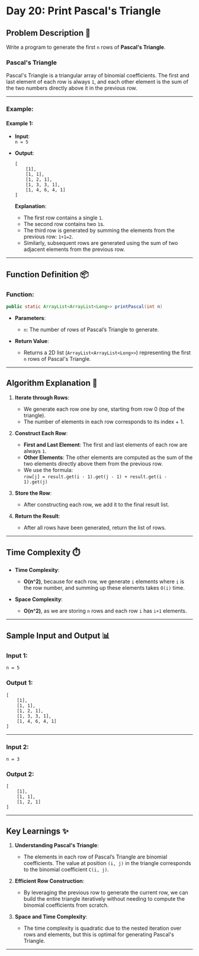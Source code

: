 # Day 20: Print Pascal's Triangle

## Problem Description 📝

Write a program to generate the first `n` rows of **Pascal's Triangle**.

### Pascal's Triangle
Pascal's Triangle is a triangular array of binomial coefficients. The first and last element of each row is always `1`, and each other element is the sum of the two numbers directly above it in the previous row.

---

### Example:

#### **Example 1**:

- **Input**:  
  `n = 5`

- **Output**:  
  ```
  [
      [1],
      [1, 1],
      [1, 2, 1],
      [1, 3, 3, 1],
      [1, 4, 6, 4, 1]
  ]
  ```

  **Explanation**:  
  - The first row contains a single `1`.
  - The second row contains two `1`s.
  - The third row is generated by summing the elements from the previous row: `1+1=2`.
  - Similarly, subsequent rows are generated using the sum of two adjacent elements from the previous row.

---

## Function Definition 📦

### **Function**:  
```java
public static ArrayList<ArrayList<Long>> printPascal(int n)
```

- **Parameters**:
  - `n`: The number of rows of Pascal’s Triangle to generate.

- **Return Value**:
  - Returns a 2D list (`ArrayList<ArrayList<Long>>`) representing the first `n` rows of Pascal's Triangle.

---

## Algorithm Explanation 🚀

1. **Iterate through Rows**:
   - We generate each row one by one, starting from row 0 (top of the triangle).
   - The number of elements in each row corresponds to its index + 1.

2. **Construct Each Row**:
   - **First and Last Element**: The first and last elements of each row are always `1`.
   - **Other Elements**: The other elements are computed as the sum of the two elements directly above them from the previous row.
   - We use the formula:  
     `row[j] = result.get(i - 1).get(j - 1) + result.get(i - 1).get(j)`

3. **Store the Row**:  
   - After constructing each row, we add it to the final result list.

4. **Return the Result**:  
   - After all rows have been generated, return the list of rows.

---

## Time Complexity ⏱️

- **Time Complexity**:  
  - **O(n^2)**, because for each row, we generate `i` elements where `i` is the row number, and summing up these elements takes `O(i)` time.

- **Space Complexity**:  
  - **O(n^2)**, as we are storing `n` rows and each row `i` has `i+1` elements.

---

## Sample Input and Output 📊

### **Input 1**:  
```  
n = 5
```

### **Output 1**:  
```  
[
    [1],
    [1, 1],
    [1, 2, 1],
    [1, 3, 3, 1],
    [1, 4, 6, 4, 1]
]
```

---

### **Input 2**:  
```  
n = 3
```

### **Output 2**:  
```  
[
    [1],
    [1, 1],
    [1, 2, 1]
]
```

---

## Key Learnings ✨

1. **Understanding Pascal's Triangle**:
   - The elements in each row of Pascal’s Triangle are binomial coefficients. The value at position `(i, j)` in the triangle corresponds to the binomial coefficient `C(i, j)`.

2. **Efficient Row Construction**:
   - By leveraging the previous row to generate the current row, we can build the entire triangle iteratively without needing to compute the binomial coefficients from scratch.

3. **Space and Time Complexity**:
   - The time complexity is quadratic due to the nested iteration over rows and elements, but this is optimal for generating Pascal's Triangle.

---
